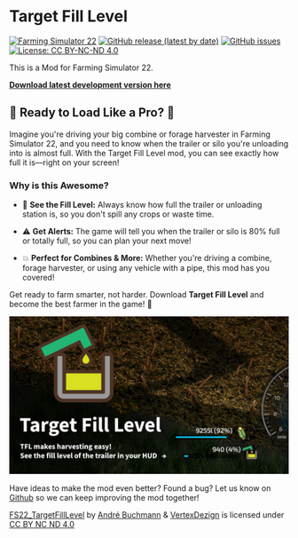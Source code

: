 # Target Fill Level

[![Farming Simulator 22](https://img.shields.io/badge/farming%20simulator-22-2AC1ED?style=flat-square)](https://www.farming-simulator.com/buy-now.php?platform=pcdigital&code=VERTEXDEZIGN)
[![GitHub release (latest by date)](https://img.shields.io/github/v/release/VertexDezign/TargetFillLevel?style=flat-square)](https://github.com/VertexDezign/TargetFillLevel/releases)
[![GitHub issues](https://img.shields.io/github/issues/VertexDezign/TargetFillLevel?style=flat-square)](https://github.com/VertexDezign/TargetFillLevel/issues)
[![License: CC BY-NC-ND 4.0](https://img.shields.io/badge/License-CC_BY--NC--ND_4.0-lightgrey.svg?style=flat-square)](https://creativecommons.org/licenses/by-nc-nd/4.0/)

This is a Mod for Farming Simulator 22.

**[Download latest development version here](https://github.com/VertexDezign/TargetFillLevel/releases/download/fs22-latest/FS22_TargetFillLevel.zip)**

## 🚜 Ready to Load Like a Pro? 🚜

Imagine you're driving your big combine or forage harvester in Farming Simulator 22, and you need to know when the trailer or silo you're unloading into is almost full. With the Target Fill Level mod, you can see exactly how full it is—right on your screen!

### Why is this Awesome?

- 👀 **See the Fill Level:** Always know how full the trailer or unloading station is, so you don't spill any crops or waste time.

- ⚠️ **Get Alerts:** The game will tell you when the trailer or silo is 80% full or totally full, so you can plan your next move!

- 💥 **Perfect for Combines & More:** Whether you're driving a combine, forage harvester, or using any vehicle with a pipe, this mod has you covered!

Get ready to farm smarter, not harder. Download **Target Fill Level** and become the best farmer in the game! 🌾

![Target Fill Level](resources/screenshots/10_Detail.jpg)

Have ideas to make the mod even better? Found a bug? Let us know on [Github](https://github.com/VertexDezign/TargetFillLevel/issues) so we can keep improving the mod together!

[FS22_TargetFillLevel](https://github.com/VertexDezign/TargetFillLevel/) by [André Buchmann](https://github.com/schliesser/) & [VertexDezign](https://vertexdezign.net/) is licensed under [CC BY NC ND 4.0](http://creativecommons.org/licenses/by-nc-nd/4.0/)
